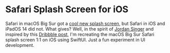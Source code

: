 # Safari Splash Screen for iOS

Safari in macOS Big Sur got a [cool new splash screen](https://www.apple.com/macos/big-sur-preview/), but Safari in iOS and iPadOS 14 did not. What gives? Well, in the spirit of [Jordan Singer](https://github.com/jordansinger) and inspired by this [Dribbble post](https://dribbble.com/shots/13864425-iOS-15-Safari-Concept), I'm recreating the macOS Big Sur Safari splash screen 1:1 on iOS using SwiftUI. Just a fun experiment in UI development.